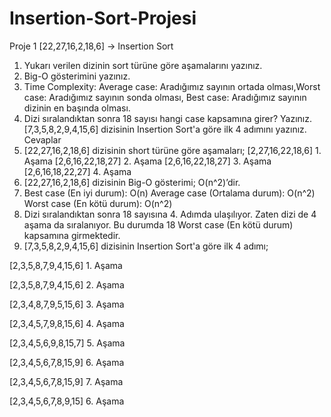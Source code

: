 # Insertion-Sort-Projesi
Proje 1
[22,27,16,2,18,6] -> Insertion Sort
1.	Yukarı verilen dizinin sort türüne göre aşamalarını yazınız.
2.	Big-O gösterimini yazınız.
3.	Time Complexity: Average case: Aradığımız sayının ortada olması,Worst case: Aradığımız sayının sonda olması, Best case: Aradığımız sayının dizinin en başında olması.
4.	Dizi sıralandıktan sonra 18 sayısı hangi case kapsamına girer? Yazınız.
[7,3,5,8,2,9,4,15,6] dizisinin Insertion Sort'a göre ilk 4 adımını yazınız.
Cevaplar
1.	[22,27,16,2,18,6] dizisinin short türüne göre aşamaları;
[2,27,16,22,18,6] 1. Aşama
[2,6,16,22,18,27] 2. Aşama
[2,6,16,22,18,27] 3. Aşama
[2,6,16,18,22,27] 4. Aşama
2.	[22,27,16,2,18,6] dizisinin Big-O gösterimi; O(n^2)’dir.
3.	Best case (En iyi durum): O(n)
Average case (Ortalama durum): O(n^2)
Worst case (En kötü durum): O(n^2)
4.	Dizi sıralandıktan sonra 18 sayısına 4. Adımda ulaşılıyor. Zaten dizi de 4 aşama da sıralanıyor. Bu durumda 18 Worst case (En kötü durum) kapsamına girmektedir.
5.	[7,3,5,8,2,9,4,15,6] dizisinin Insertion Sort'a göre ilk 4 adımı;

[2,3,5,8,7,9,4,15,6] 1. Aşama

[2,3,5,8,7,9,4,15,6] 2. Aşama

[2,3,4,8,7,9,5,15,6] 3. Aşama

[2,3,4,5,7,9,8,15,6] 4. Aşama

[2,3,4,5,6,9,8,15,7] 5. Aşama

[2,3,4,5,6,7,8,15,9] 6. Aşama

[2,3,4,5,6,7,8,15,9] 7. Aşama

[2,3,4,5,6,7,8,9,15] 6. Aşama

